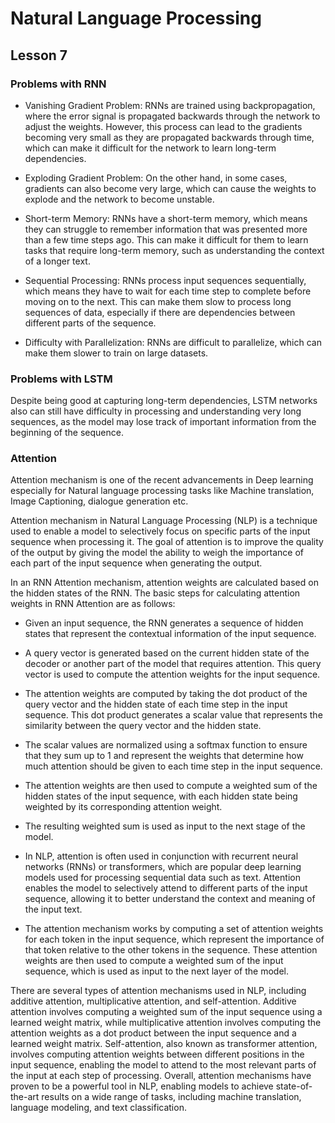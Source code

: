 # Natural Language Processing
## Lesson 7

<h3>Problems with RNN </h3>

* Vanishing Gradient Problem: RNNs are trained using backpropagation, where the error signal is propagated backwards through the network to adjust the weights. However, this process can lead to the gradients becoming very small as they are propagated backwards through time, which can make it difficult for the network to learn long-term dependencies.

* Exploding Gradient Problem: On the other hand, in some cases, gradients can also become very large, which can cause the weights to explode and the network to become unstable.

* Short-term Memory: RNNs have a short-term memory, which means they can struggle to remember information that was presented more than a few time steps ago. This can make it difficult for them to learn tasks that require long-term memory, such as understanding the context of a longer text.

* Sequential Processing: RNNs process input sequences sequentially, which means they have to wait for each time step to complete before moving on to the next. This can make them slow to process long sequences of data, especially if there are dependencies between different parts of the sequence.

* Difficulty with Parallelization: RNNs are difficult to parallelize, which can make them slower to train on large datasets.

<h3>Problems with LSTM </h3>

Despite being good at capturing long-term dependencies, LSTM networks also can still have difficulty in processing and understanding very long sequences, as the model may lose track of important information from the beginning of the sequence.

<h3> Attention </h3>


Attention mechanism is one of the recent advancements in Deep learning especially for Natural language processing tasks like Machine translation, Image Captioning, dialogue generation etc. 

Attention mechanism in Natural Language Processing (NLP) is a technique used to enable a model to selectively focus 
on specific parts of the input sequence when processing it. The goal of attention is to improve the quality of the output by
giving the model the ability to weigh the importance of each part of the input sequence when generating the output.


In an RNN Attention mechanism, attention weights are calculated based on the hidden states of the RNN. The basic steps for calculating attention weights in RNN Attention are as follows:

* Given an input sequence, the RNN generates a sequence of hidden states that represent the contextual information of the input sequence.

* A query vector is generated based on the current hidden state of the decoder or another part of the model that requires attention. This query vector is used to compute the attention weights for the input sequence.

* The attention weights are computed by taking the dot product of the query vector and the hidden state of each time step in the input sequence. This dot product generates a scalar value that represents the similarity between the query vector and the hidden state.

* The scalar values are normalized using a softmax function to ensure that they sum up to 1 and represent the weights that determine how much attention should be given to each time step in the input sequence.

* The attention weights are then used to compute a weighted sum of the hidden states of the input sequence, with each hidden state being weighted by its corresponding attention weight.

* The resulting weighted sum is used as input to the next stage of the model.

* In NLP, attention is often used in conjunction with recurrent neural networks (RNNs) or transformers, which are popular deep learning models used for processing sequential data such as text. Attention enables the model to selectively attend to different parts of the input sequence, allowing it to better understand the context and meaning of the input text.

* The attention mechanism works by computing a set of attention weights for each token in the input sequence, which represent the importance of that token relative to the other tokens in the sequence. These attention weights are then used to compute a weighted sum of the input sequence, which is used as input to the next layer of the model.

There are several types of attention mechanisms used in NLP, including additive attention, multiplicative attention, and self-attention. Additive attention involves computing a weighted sum of the input sequence using a learned weight matrix, while multiplicative attention involves computing the attention weights as a dot product between the input sequence and a learned weight matrix. Self-attention, also known as transformer attention, involves computing attention weights between different positions in the input sequence, enabling the model to attend to the most relevant parts of the input at each step of processing. Overall, attention mechanisms have proven to be a powerful tool in NLP, enabling models to achieve state-of-the-art results on a wide range of tasks, including machine translation, language modeling, and text classification.

